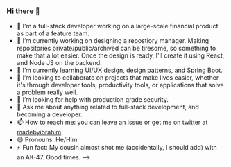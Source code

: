 ### Hi there 👋

- 🎒 I'm a full-stack developer working on a large-scale financial product as part of a feature team.
- 🔭 I’m currently working on designing a repostiory manager. Making repositories private/public/archived can be tiresome, so something to make that a lot easier. Once the design is ready, I'll create it using React, and Node JS on the backend.
- 🌱 I’m currently learning UI/UX design, design patterns, and Spring Boot.
- 👯 I’m looking to collaborate on projects that make lives easier, whether it's through developer tools, productivity tools, or applications that solve a problem really well.
- 🤔 I’m looking for help with production grade security.
- 💬 Ask me about anything related to full-stack development, and becoming a developer.
- 📫 How to reach me: you can leave an issue or get me on twitter at [madebyibrahim](www.twitter.com/madebyibrahim)
- 😄 Pronouns: He/Him
- ⚡ Fun fact: My cousin almost shot me (accidentally, I should add) with an AK-47. Good times.
-->
